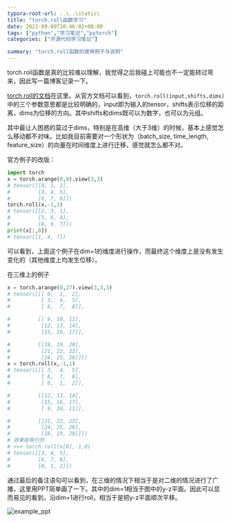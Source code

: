 ```yaml
---
typora-root-url: ..\..\static\
title: "torch.roll函数学习"
date: 2021-09-09T10:46:02+08:00
tags: ["python","学习笔记","pytorch"]
categories: ["开源代码学习笔记"]

summary: "torch.roll函数的使用例子与说明"
---
```


torch.roll函数是真的比较难以理解，我觉得之后我碰上可能也不一定能转过弯来，因此写一篇博客记录一下。

[torch.roll的文档](https://pytorch.org/docs/stable/generated/torch.roll.html)在这里。从官方文档可以看到，`torch.roll(input,shifts,dims)`中的三个参数意思都是比较明确的，input即为输入的tensor，shifts表示位移的距离，dims为位移的方向。其中shifts和dims既可以为数字，也可以为元组。

其中最让人困惑的莫过于dims，特别是在高维（大于3维）的时候，基本上感觉怎么移动都不对味。比如我目前需要对一个形状为（batch_size, time_length, feature_size）的向量在时间维度上进行迁移，感觉就怎么都不对。

官方例子的改版：
```python
import torch
x = torch.arange(0,9).view(3,3)
# tensor([[0, 1, 2],
#         [3, 4, 5],
#         [6, 7, 8]])
torch.roll(x,-1,1)
# tensor([[2, 3, 1],
#         [5, 6, 4],
#         [8, 9, 7]])
print(x[:,0])
# tensor([1, 4, 7])
```

可以看到，上面这个例子在dim=1的维度进行操作，而最终这个维度上是没有发生变化的（其他维度上均发生位移）。

在三维上的例子

```python
x = torch.arange(0,27).view(3,3,3)
# tensor([[[ 0,  1,  2],
#          [ 3,  4,  5],
#          [ 6,  7,  8]],

#         [[ 9, 10, 11],
#          [12, 13, 14],
#          [15, 16, 17]],

#         [[18, 19, 20],
#          [21, 22, 23],
#          [24, 25, 26]]])
x = torch.roll(x,-1,1)
# tensor([[[ 3,  4,  5],
#          [ 6,  7,  8],
#          [ 0,  1,  2]],

#         [[12, 13, 14],
#          [15, 16, 17],
#          [ 9, 10, 11]],

#         [[21, 22, 23],
#          [24, 25, 26],
#          [18, 19, 20]]])
# 效果是等价的
# >>> torch.roll(x[0],-1,0)
# tensor([[3, 4, 5],
#         [6, 7, 8],
#         [0, 1, 2]])
```

通过最后的备注语句可以看到，在三维的情况下相当于是对二维的情况进行了广播，这里用PPT简单画了一下。其中的dim=1相当于图中的y-z平面。因此可以显而易见的看到，沿dim=1进行roll，相当于是把y-z平面顺次平移。

![example_ppt](/assets/20210909_torch.roll函数学习/example.png)